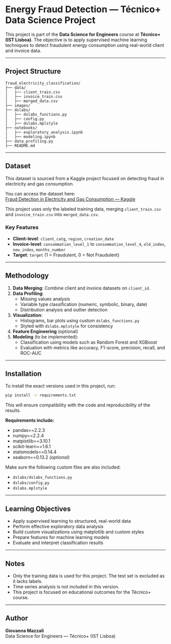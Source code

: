 # Energy Fraud Detection — Técnico+ Data Science Project

This project is part of the **Data Science for Engineers** course at **Técnico+ (IST Lisboa)**. The objective is to apply supervised machine learning techniques to detect fraudulent energy consumption using real-world client and invoice data.

---

## Project Structure

```
fraud_electricity_classification/
├── data/
│   ├── client_train.csv
│   ├── invoice_train.csv
│   ├── merged_data.csv
├── images/
├── dslabs/
│   ├── dslabs_functions.py
│   ├── config.py
│   ├── dslabs.mplstyle
├── notebooks/
│   ├── exploratory_analysis.ipynb
│   ├── modeling.ipynb
├── data_profiling.py
├── README.md
```

---

## Dataset

This dataset is sourced from a Kaggle project focused on detecting fraud in electricity and gas consumption.

You can access the dataset here:  
[Fraud Detection in Electricity and Gas Consumption — Kaggle](https://www.kaggle.com/datasets/mrmorj/fraud-detection-in-electricity-and-gas-consumption)

This project uses only the labeled training data, merging `client_train.csv` and `invoice_train.csv` into `merged_data.csv`.

### Key Features

- **Client-level**: `client_catg`, `region`, `creation_date`
- **Invoice-level**: `consommation_level_1` to `consommation_level_4`, `old_index`, `new_index`, `months_number`
- **Target**: `target` (1 = Fraudulent, 0 = Not Fraudulent)

---

## Methodology

1. **Data Merging**: Combine client and invoice datasets on `client_id`.
2. **Data Profiling**:
   - Missing values analysis
   - Variable type classification (numeric, symbolic, binary, date)
   - Distribution analysis and outlier detection
3. **Visualization**:
   - Histograms, bar plots using custom `dslabs_functions.py`
   - Styled with `dslabs.mplstyle` for consistency
4. **Feature Engineering** (optional)
5. **Modeling** (to be implemented):
   - Classification using models such as Random Forest and XGBoost
   - Evaluation with metrics like accuracy, F1-score, precision, recall, and ROC-AUC

---

## Installation

To install the exact versions used in this project, run:

```bash
pip install -r requirements.txt
```

This will ensure compatibility with the code and reproducibility of the results.

**Requirements include:**

- pandas==2.2.3  
- numpy==2.2.4  
- matplotlib==3.10.1  
- scikit-learn==1.6.1  
- statsmodels==0.14.4  
- seaborn==0.13.2 *(optional)*

Make sure the following custom files are also included:

- `dslabs/dslabs_functions.py`
- `dslabs/config.py`
- `dslabs.mplstyle`

---

## Learning Objectives

- Apply supervised learning to structured, real-world data  
- Perform effective exploratory data analysis  
- Build custom visualizations using matplotlib and custom styles  
- Prepare features for machine learning models  
- Evaluate and interpret classification results

---

## Notes

- Only the training data is used for this project. The test set is excluded as it lacks labels.  
- Time series analysis is not included in this version.  
- This project is focused on educational outcomes for the Técnico+ course.

---

## Author

**Giovanna Mazzali**  
Data Science for Engineers — Técnico+ (IST Lisboa)
